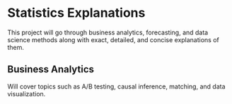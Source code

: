# Statistics Explanations
This project will go through business analytics, forecasting, and data science methods along with exact, detailed, and concise explanations of them.

## Business Analytics
Will cover topics such as A/B testing, causal inference, matching, and data visualization.